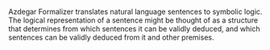 Azdegar Formalizer translates natural language sentences to symbolic logic. The logical representation of a sentence might be thought of as a structure that determines from which sentences it can be validly deduced, and which sentences can be validly deduced from it and other premises.
